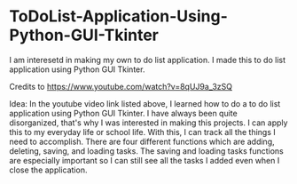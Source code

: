 # ToDoList-Application-Using-Python-GUI-Tkinter

I am interesetd in making my own to do list application. 
I made this to do list application using Python GUI Tkinter.

Credits to https://www.youtube.com/watch?v=8qUJ9a_3zSQ

Idea:
In the youtube video link listed above, I learned how to do a to do list application using Python GUI Tkinter.
I have always been quite disorganized, that's why I was interested in making this projects.
I can apply this to my everyday life or school life. 
With this, I can track all the things I need to accomplish.
There are four different functions which are adding, deleting, saving, and loading tasks.
The saving and loading tasks functions are especially important so I can still see all the tasks I added even when I close the application.
